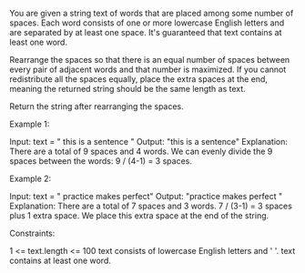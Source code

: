 You are given a string text of words that are placed among some number of
spaces. Each word consists of one or more lowercase English letters and are
separated by at least one space. It's guaranteed that text contains at least
one word.

Rearrange the spaces so that there is an equal number of spaces between every
pair of adjacent words and that number is maximized. If you cannot
redistribute all the spaces equally, place the extra spaces at the end,
meaning the returned string should be the same length as text.

Return the string after rearranging the spaces.


Example 1:


Input: text = "  this   is  a sentence "
Output: "this   is   a   sentence"
Explanation: There are a total of 9 spaces and 4 words. We can evenly divide
the 9 spaces between the words: 9 / (4-1) = 3 spaces.


Example 2:


Input: text = " practice   makes   perfect"
Output: "practice   makes   perfect "
Explanation: There are a total of 7 spaces and 3 words. 7 / (3-1) = 3 spaces
plus 1 extra space. We place this extra space at the end of the string.



Constraints:


1 <= text.length <= 100
text consists of lowercase English letters and ' '.
text contains at least one word.




